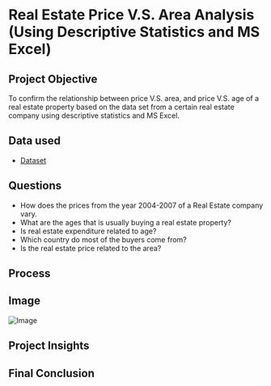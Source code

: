# Real Estate Price V.S. Area Analysis (Using Descriptive Statistics and MS Excel)
## Project Objective
To confirm the relationship between price V.S. area, and price V.S. age of a real estate property based on the data set from a certain real estate company using descriptive statistics and MS Excel.

## Data used
- <a href = "https://github.com/pagonzales/Data_Science_Project_Descriptive_Statistics_RealEstate_Analysis/blob/main/Database.xlsx">Dataset</a>
## Questions
- How does the prices from the year 2004-2007 of a Real Estate company vary.
- What are the ages that is usually buying a real estate property?
- Is real estate expenditure related to age?
- Which country do most of the buyers come from?
- Is the real estate price related to the area?

## Process

## Image
![Image](https://github.com/user-attachments/assets/bcb8fb47-48f4-45f0-b4d7-29d2c05d51a4)




## Project Insights

## Final Conclusion
